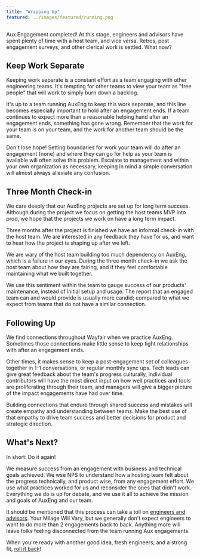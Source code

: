 ```yaml
---
title: "Wrapping Up"
featured: ../images/featured/running.png
---
```


Aux Engagement completed! At this stage, engineers and advisors have spent
plenty of time with a host team, and vice versa. Retros, post engagement surveys,
and other clerical work is settled. What now?

## Keep Work Separate

Keeping work separate is a constant effort as a team engaging with other
engineering teams. It's tempting for other teams to view your team as "free
people" that will work to simply burn down a backlog.

It's up to a team running AuxEng to keep this work separate, and this line
becomes especially important to hold after an engagement ends. If a team
continues to expect more than a reasonable helping hand after an engagement
ends, something has gone wrong. Remember that the work for your team is
on your team, and the work for another team should be the same.

Don't lose hope! Setting boundaries for work your team will do after an
engagement (none) and where they can go for help as your team is available
will often solve this problem. Escalate to management and within your own
organization as necessary, keeping in mind a simple conversation will
almost always alleviate any confusion.

## Three Month Check-in

We care deeply that our AuxEng projects are set up for long term success.
Although during the project we focus on getting the host teams MVP into prod, we
hope that the projects we work on have a long term impact.

Three months after the project is finished we have an informal check-in with the
host team. We are interested in any feedback they have for us, and want to hear
how the project is shaping up after we left.

We are wary of the host team building too much dependency on AuxEng, which is a
failure in our eyes. During the three month check-in we ask the host team about
how they are fairing, and if they feel comfortable maintaining what we built
together.

We use this sentiment within the team to gauge success of our products'
maintenance, instead of initial setup and usage. The report that an engaged
team can and would provide is usually more candid; compared to what we
expect from teams that do not have a similar connection.

## Following Up

We find connections throughout Wayfair when we practice AuxEng. Sometimes
those connections make little sense to keep tight relationships with after
an engagement ends.

Other times, it makes sense to keep a post-engagement set of colleagues
together in 1-1 conversations, or regular monthly sync ups. Tech leads can
give great feedback about the team's progress culturally, individual
contributors will have the most direct input on how well practices and tools
are proliferating through their team, and managers will give a bigger picture
of the impact engagements have had over time.

Building connections that endure through shared success and mistakes will
create empathy and understanding between teams. Make the best use of that
empathy to drive team success and better decisions for product and strategic
direction.

## What's Next?

In short: Do it again!

We measure success from an engagement with business and technical goals achieved.
We wse NPS to understand how a hosting team felt about the progress technically,
and product wise, from any engagement effort. We use what practices worked for
us and reconsider the ones that didn't work. Everything we do is up for debate,
and we use it all to achieve the mission and goals of AuxEng and our team.

It should be mentioned that this process can take a toll on [engineers and advisors](../roles).
Your Milage Will Vary, but we generally don't expect engineers to want to do
more than 2 engagements back to back. Anything more will leave folks feeling
disconnected from the team running Aux engagements.

When you're ready with another good idea, fresh engineers, and a strong fit,
[roll it back](../)!
